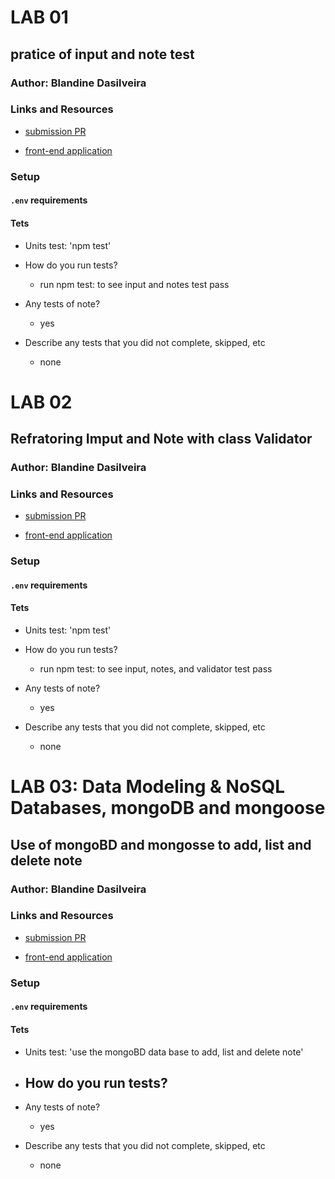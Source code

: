 # LAB 01

## pratice of input and note test

### Author: Blandine Dasilveira

### Links and Resources

- [submission PR](https://github.com/blandine-401javascript/lab-01/pulls)

- [front-end application](https://blandine-401-lab-01.herokuapp.com/)

### Setup

#### `.env` requirements


#### Tets

* Units test: 'npm test'


- How do you run tests?
  - run npm test: to see input and notes test pass

- Any tests of note?
  - yes 

- Describe any tests that you did not complete, skipped, etc
  - none




# LAB 02

## Refratoring Imput and Note with class Validator

### Author: Blandine Dasilveira

### Links and Resources

- [submission PR](https://github.com/blandine-401javascript/lab-01/pulls)

- [front-end application](https://blandine-401-lab-01.herokuapp.com/)

### Setup

#### `.env` requirements


#### Tets

* Units test: 'npm test'


- How do you run tests?
  - run npm test: to see input, notes, and validator test pass

- Any tests of note?
  - yes 

- Describe any tests that you did not complete, skipped, etc
  - none
  


# LAB 03: Data Modeling & NoSQL Databases, mongoDB and mongoose

## Use of mongoBD and mongosse to add, list and delete note

### Author: Blandine Dasilveira

### Links and Resources

- [submission PR]()

- [front-end application](https://blandine-401-lab-01.herokuapp.com/)

### Setup

#### `.env` requirements


#### Tets

* Units test: 'use the mongoBD data base to add, list and delete note'


- How do you run tests?
  - 

- Any tests of note?
  - yes 

- Describe any tests that you did not complete, skipped, etc
  - none
  


